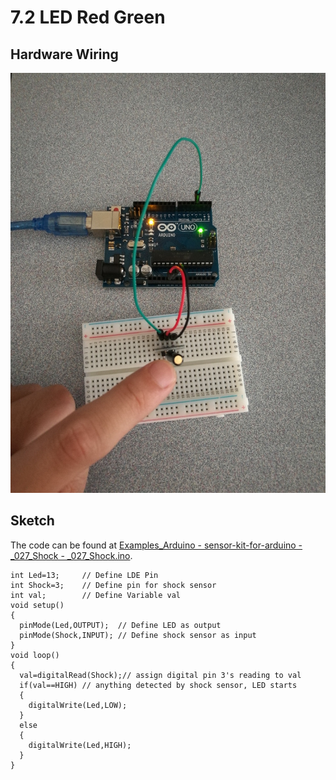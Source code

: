 # 7.2 LED Red Green

## Hardware Wiring

![Image](../../Examples/sensor-kit-for-arduino/027_shock.jpg)


## Sketch

The code can be found at [Examples_Arduino - sensor-kit-for-arduino - _027_Shock - _027_Shock.ino](https://github.com/LongerVisionRobot/Examples_Arduino/blob/master/sensor-kit-for-arduino/_027_Shock/_027_Shock.ino).
```
int Led=13;     // Define LDE Pin
int Shock=3;    // Define pin for shock sensor
int val;        // Define Variable val
void setup()
{
  pinMode(Led,OUTPUT);  // Define LED as output
  pinMode(Shock,INPUT); // Define shock sensor as input
}
void loop()
{
  val=digitalRead(Shock);// assign digital pin 3's reading to val
  if(val==HIGH) // anything detected by shock sensor, LED starts
  {
    digitalWrite(Led,LOW);
  }
  else
  {
    digitalWrite(Led,HIGH);
  }
}
```